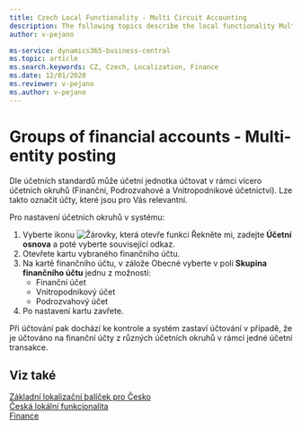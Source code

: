 ```yaml
---
title: Czech Local Functionality - Multi Circuit Accounting 
description: The following topics describe the local functionality Multi Circuit Accounting in the Czech version of Business Central.
author: v-pejano

ms-service: dynamics365-business-central
ms.topic: article
ms.search.keywords: CZ, Czech, Localization, Finance  
ms.date: 12/01/2020
ms.reviewer: v-pejano
ms.author: v-pejano
---
```


# Groups of financial accounts - Multi-entity posting

Dle účetních standardů může účetní jednotka účtovat v rámci vícero účetních okruhů (Finanční, Podrozvahové a Vnitropodnikové účetnictví). Lze takto označit účty, které jsou pro Vás relevantní.

Pro nastavení účetních okruhů v systému:

1. Vyberte ikonu ![Žárovky, která otevře funkci Řekněte mi](../../media/ui-search/search_small.png "Řekněte mi, co chcete dělat"), zadejte **Účetní osnova** a poté vyberte související odkaz.
2. Otevřete kartu vybraného finančního účtu.
3. Na kartě finančního účtu, v zálože Obecné vyberte v poli **Skupina finančního účtu** jednu z možností:
    - Finanční účet
    - Vnitropodnikový účet
    - Podrozvahový účet
4. Po nastavení kartu zavřete.

Při účtování pak dochází ke kontrole a systém zastaví účtování v případě, že je účtováno na finanční účty z různých účetních okruhů v rámci jedné účetní transakce.

## Viz také

[Základní lokalizační balíček pro Česko](ui-extensions-core-localization-pack-cz.md)  
[Česká lokální funkcionalita](czech-local-functionality.md)  
[Finance](../../finance.md)
